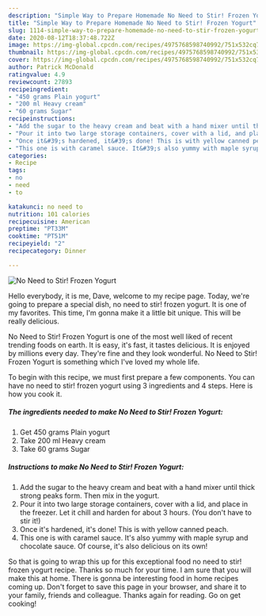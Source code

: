 ```yaml
---
description: "Simple Way to Prepare Homemade No Need to Stir! Frozen Yogurt"
title: "Simple Way to Prepare Homemade No Need to Stir! Frozen Yogurt"
slug: 1114-simple-way-to-prepare-homemade-no-need-to-stir-frozen-yogurt
date: 2020-08-12T18:37:48.722Z
image: https://img-global.cpcdn.com/recipes/4975768598740992/751x532cq70/no-need-to-stir-frozen-yogurt-recipe-main-photo.jpg
thumbnail: https://img-global.cpcdn.com/recipes/4975768598740992/751x532cq70/no-need-to-stir-frozen-yogurt-recipe-main-photo.jpg
cover: https://img-global.cpcdn.com/recipes/4975768598740992/751x532cq70/no-need-to-stir-frozen-yogurt-recipe-main-photo.jpg
author: Patrick McDonald
ratingvalue: 4.9
reviewcount: 27893
recipeingredient:
- "450 grams Plain yogurt"
- "200 ml Heavy cream"
- "60 grams Sugar"
recipeinstructions:
- "Add the sugar to the heavy cream and beat with a hand mixer until thick strong peaks form. Then mix in the yogurt."
- "Pour it into two large storage containers, cover with a lid, and place in the freezer. Let it chill and harden for about 3 hours. (You don&#39;t have to stir it!)"
- "Once it&#39;s hardened, it&#39;s done! This is with yellow canned peach."
- "This one is with caramel sauce. It&#39;s also yummy with maple syrup and chocolate sauce. Of course, it&#39;s also delicious on its own!"
categories:
- Recipe
tags:
- no
- need
- to

katakunci: no need to 
nutrition: 101 calories
recipecuisine: American
preptime: "PT33M"
cooktime: "PT51M"
recipeyield: "2"
recipecategory: Dinner

---
```



![No Need to Stir! Frozen Yogurt](https://img-global.cpcdn.com/recipes/4975768598740992/751x532cq70/no-need-to-stir-frozen-yogurt-recipe-main-photo.jpg)

Hello everybody, it is me, Dave, welcome to my recipe page. Today, we're going to prepare a special dish, no need to stir! frozen yogurt. It is one of my favorites. This time, I'm gonna make it a little bit unique. This will be really delicious.



No Need to Stir! Frozen Yogurt is one of the most well liked of recent trending foods on earth. It is easy, it's fast, it tastes delicious. It is enjoyed by millions every day. They're fine and they look wonderful. No Need to Stir! Frozen Yogurt is something which I've loved my whole life.


To begin with this recipe, we must first prepare a few components. You can have no need to stir! frozen yogurt using 3 ingredients and 4 steps. Here is how you cook it.

<!--inarticleads1-->

##### The ingredients needed to make No Need to Stir! Frozen Yogurt:

1. Get 450 grams Plain yogurt
1. Take 200 ml Heavy cream
1. Take 60 grams Sugar




<!--inarticleads2-->

##### Instructions to make No Need to Stir! Frozen Yogurt:

1. Add the sugar to the heavy cream and beat with a hand mixer until thick strong peaks form. Then mix in the yogurt.
1. Pour it into two large storage containers, cover with a lid, and place in the freezer. Let it chill and harden for about 3 hours. (You don&#39;t have to stir it!)
1. Once it&#39;s hardened, it&#39;s done! This is with yellow canned peach.
1. This one is with caramel sauce. It&#39;s also yummy with maple syrup and chocolate sauce. Of course, it&#39;s also delicious on its own!




So that is going to wrap this up for this exceptional food no need to stir! frozen yogurt recipe. Thanks so much for your time. I am sure that you will make this at home. There is gonna be interesting food in home recipes coming up. Don't forget to save this page in your browser, and share it to your family, friends and colleague. Thanks again for reading. Go on get cooking!
